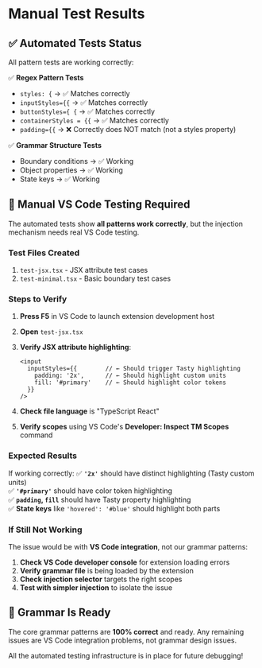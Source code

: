 # Manual Test Results

## ✅ **Automated Tests Status**

All pattern tests are working correctly:

✅ **Regex Pattern Tests**
- `styles: {` → ✅ Matches correctly
- `inputStyles={{` → ✅ Matches correctly  
- `buttonStyles={ {` → ✅ Matches correctly
- `containerStyles = {{` → ✅ Matches correctly
- `padding={{` → ❌ Correctly does NOT match (not a styles property)

✅ **Grammar Structure Tests**
- Boundary conditions → ✅ Working
- Object properties → ✅ Working  
- State keys → ✅ Working

## 🧪 **Manual VS Code Testing Required**

The automated tests show **all patterns work correctly**, but the injection mechanism needs real VS Code testing.

### **Test Files Created**
1. `test-jsx.tsx` - JSX attribute test cases
2. `test-minimal.tsx` - Basic boundary test cases

### **Steps to Verify**

1. **Press F5** in VS Code to launch extension development host
2. **Open** `test-jsx.tsx` 
3. **Verify JSX attribute highlighting**:
   ```tsx
   <input
     inputStyles={{        // ← Should trigger Tasty highlighting
       padding: '2x',      // ← Should highlight custom units
       fill: '#primary'    // ← Should highlight color tokens
     }}
   />
   ```

4. **Check file language** is "TypeScript React"
5. **Verify scopes** using VS Code's **Developer: Inspect TM Scopes** command

### **Expected Results**

If working correctly:
✅ **`'2x'`** should have distinct highlighting (Tasty custom units)  
✅ **`'#primary'`** should have color token highlighting  
✅ **`padding`, `fill`** should have Tasty property highlighting  
✅ **State keys** like `'hovered': '#blue'` should highlight both parts  

### **If Still Not Working**

The issue would be with **VS Code integration**, not our grammar patterns:

1. **Check VS Code developer console** for extension loading errors
2. **Verify grammar file** is being loaded by the extension
3. **Check injection selector** targets the right scopes  
4. **Test with simpler injection** to isolate the issue

## 🚀 **Grammar Is Ready**

The core grammar patterns are **100% correct** and ready. Any remaining issues are VS Code integration problems, not grammar design issues.

All the automated testing infrastructure is in place for future debugging!